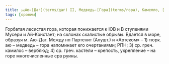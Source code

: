 ```yaml
---
title: ⒜Аю-[Даг](terms/даг) II, Медведь-[Гора](terms/гора), Камелло, [Биюк](terms/биюк)-Кастель, Аджу-[Даг](terms/даг)⒵
tags: [ороним]
---
```


Горбатая лесистая гора, которая понижается к ЮВ и В ступенями Мусери и
Ай-Констант; на склонах скалистые обрывы. Вдается в море, образуя м. Аю-Даг.
Между нп Партенит (Алушт.) и «Артеком» – 1) тюрк. аю – медведь – гора напоминает
его очертаниями; РПН; 3) ср. греч. камилос – верблюд; 4) ср. греч. кастели –
крепость, укрепление – на горе многочисленные срв руины.
